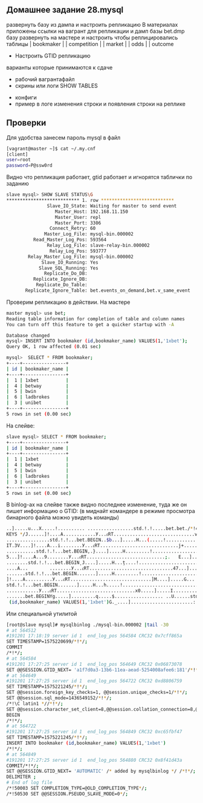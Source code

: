 ## Домашнее задание 28.mysql
развернуть базу из дампа и настроить репликацию
В материалах приложены ссылки на вагрант для репликации
и дамп базы bet.dmp
базу развернуть на мастере
и настроить чтобы реплицировались таблицы
| bookmaker |
| competition |
| market |
| odds |
| outcome

* Настроить GTID репликацию

варианты которые принимаются к сдаче
- рабочий вагрантафайл
- скрины или логи SHOW TABLES
* конфиги
* пример в логе изменения строки и появления строки на реплике 

## Проверки

Для удобства занесем пароль mysql в файл
```bash
[vagrant@master ~]$ cat ~/.my.cnf
[client]
user=root
password=P@ssw0rd
```

Видно что репликация работает, gtid работает и игнорятся таблички по заданию
```bash
slave mysql> SHOW SLAVE STATUS\G
*************************** 1. row ***************************
               Slave_IO_State: Waiting for master to send event
                  Master_Host: 192.168.11.150
                  Master_User: repl
                  Master_Port: 3306
                Connect_Retry: 60
              Master_Log_File: mysql-bin.000002
          Read_Master_Log_Pos: 593564
               Relay_Log_File: slave-relay-bin.000002
                Relay_Log_Pos: 593777
        Relay_Master_Log_File: mysql-bin.000002
             Slave_IO_Running: Yes
            Slave_SQL_Running: Yes
              Replicate_Do_DB:
          Replicate_Ignore_DB:
           Replicate_Do_Table:
       Replicate_Ignore_Table: bet.events_on_demand,bet.v_same_event
```

Проверим репликацию в действии. На мастере

```bash
master mysql> use bet;
Reading table information for completion of table and column names
You can turn off this feature to get a quicker startup with -A

Database changed
mysql> INSERT INTO bookmaker (id,bookmaker_name) VALUES(1,'1xbet');
Query OK, 1 row affected (0.01 sec)

mysql>  SELECT * FROM bookmaker;
+----+----------------+
| id | bookmaker_name |
+----+----------------+
|  1 | 1xbet          |
|  4 | betway         |
|  5 | bwin           |
|  6 | ladbrokes      |
|  3 | unibet         |
+----+----------------+
5 rows in set (0.00 sec)
```

На слейве:

```bash
slave mysql> SELECT * FROM bookmaker;
+----+----------------+
| id | bookmaker_name |
+----+----------------+
|  1 | 1xbet          |
|  4 | betway         |
|  5 | bwin           |
|  6 | ladbrokes      |
|  3 | unibet         |
+----+----------------+
5 rows in set (0.00 sec)
```


В binlog-ах на cлейве также видно последнее изменение, туда же он пишет информацию о GTID:
(в миднайт командере в режиме просмотра бинарного файла можно увидеть команды)
```bash
..].....u...X.....!.......... .................std.!.!.....bet.bet./*!40000 ALTER TABLE `outcome` ENABLE
KEYS */J......]!....A............У...ꮭRT..............................v.....].....G.........!............
................std.!.!...bet.BEGIN..$b...].....H...(.....!............................std.!.!...bet.COMM
IT.3V....]!....A...i........У...ꮭRT.............................j+.....].....G.........!.................
...........std.!.!...bet.BEGIN,.}....].....H.........!............................std.!.!...bet.COMMIT@5.
5...]!....A...9........У...ꮭRT.............................;.   E...].....G.........!....................
........std.!.!...bet.BEGIN͵J....].....H...ț....!............................std.!.!...bet.COMMIT.Р....]!
....A...        ........У...ꮭRT...............................47...].....G...P.....!.....................
.......std.!.!...bet.BEGIN.......].....H.........!............................std.!.!...bet.COMMIT?^.F...
]!....A..........У...ꮭRT..............................]M....].....G... .....!............................
std.!.!...bet.BEGIN.......].....H...h.....!............................std.!.!...bet.COMMITZ..|...]!....A
............У...ꮭRT.............................x0.....].....I.........$.................. ..U......std..
.......bet.BEGINYg.....].........q.....$.................. ..U......std.........bet.INSERT INTO bookmaker
 (id,bookmaker_name) VALUES(1,'1xbet')G._....].......................:.A.
```

Или специальной утилитой
```bash
[root@slave mysql]# mysqlbinlog ./mysql-bin.000002 |tail -30
# at 564512
#191201 17:18:19 server id 1  end_log_pos 564584 CRC32 0x7cff865a       Query   thread_id=33    exec_time=0      error_code=0
SET TIMESTAMP=1575220699/*!*/;
COMMIT
/*!*/;
# at 564584
#191201 17:27:25 server id 1  end_log_pos 564649 CRC32 0x06873078       GTID    last_committed=181      sequence_number=182      rbr_only=no
SET @@SESSION.GTID_NEXT= 'a1f7d0a3-13b6-11ea-aead-5254008afee6:181'/*!*/;
# at 564649
#191201 17:27:25 server id 1  end_log_pos 564722 CRC32 0xd8806759       Query   thread_id=36    exec_time=0      error_code=0
SET TIMESTAMP=1575221245/*!*/;
SET @@session.foreign_key_checks=1, @@session.unique_checks=1/*!*/;
SET @@session.sql_mode=1436549152/*!*/;
/*!\C latin1 *//*!*/;
SET @@session.character_set_client=8,@@session.collation_connection=8,@@session.collation_server=8/*!*/;
BEGIN
/*!*/;
# at 564722
#191201 17:27:25 server id 1  end_log_pos 564849 CRC32 0xc65fbf47       Query   thread_id=36    exec_time=0      error_code=0
SET TIMESTAMP=1575221245/*!*/;
INSERT INTO bookmaker (id,bookmaker_name) VALUES(1,'1xbet')
/*!*/;
# at 564849
#191201 17:27:25 server id 1  end_log_pos 564880 CRC32 0x8f41d43a       Xid = 235
COMMIT/*!*/;
SET @@SESSION.GTID_NEXT= 'AUTOMATIC' /* added by mysqlbinlog */ /*!*/;
DELIMITER ;
# End of log file
/*!50003 SET COMPLETION_TYPE=@OLD_COMPLETION_TYPE*/;
/*!50530 SET @@SESSION.PSEUDO_SLAVE_MODE=0*/;
```
